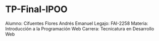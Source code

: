 # TP-Final-IPOO
Alumno: Cifuentes Flores Andrés Emanuel
Legajo: FAI-2258
Materia: Introducción a la Programación Web
Carrera: Tecnicatura en Desarrollo Web
